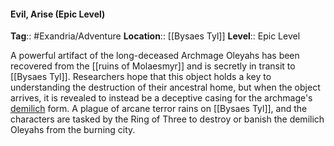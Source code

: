 #### Evil, Arise (Epic Level)
**Tag**:: #Exandria/Adventure
**Location**:: [[Bysaes Tyl]]
**Level**:: Epic Level

 A powerful artifact of the long-deceased Archmage Oleyahs has been recovered from the [[ruins of Molaesmyr]] and is secretly in transit to [[Bysaes Tyl]]. Researchers hope that this object holds a key to understanding the destruction of their ancestral home, but when the object arrives, it is revealed to instead be a deceptive casing for the archmage's [demilich](https://www.dndbeyond.com/monsters/demilich) form. A plague of arcane terror rains on [[Bysaes Tyl]], and the characters are tasked by the Ring of Three to destroy or banish the demilich Oleyahs from the burning city.
